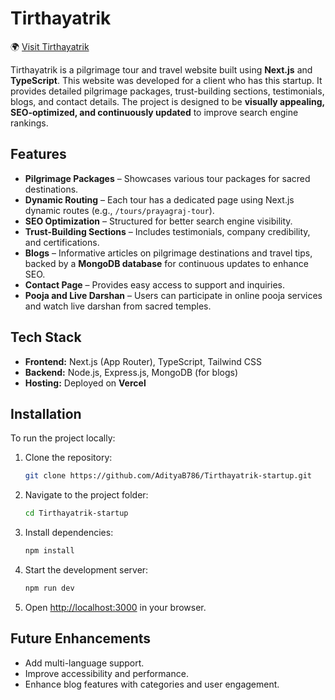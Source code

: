# Tirthayatrik  

🌍 [Visit Tirthayatrik](https://tirthayatrik.com)  

Tirthayatrik is a pilgrimage tour and travel website built using **Next.js** and **TypeScript**. This website was developed for a client who has this startup. It provides detailed pilgrimage packages, trust-building sections, testimonials, blogs, and contact details. The project is designed to be **visually appealing, SEO-optimized, and continuously updated** to improve search engine rankings.  

## Features  

- **Pilgrimage Packages** – Showcases various tour packages for sacred destinations.  
- **Dynamic Routing** – Each tour has a dedicated page using Next.js dynamic routes (e.g., `/tours/prayagraj-tour`).  
- **SEO Optimization** – Structured for better search engine visibility.  
- **Trust-Building Sections** – Includes testimonials, company credibility, and certifications.  
- **Blogs** – Informative articles on pilgrimage destinations and travel tips, backed by a **MongoDB database** for continuous updates to enhance SEO.  
- **Contact Page** – Provides easy access to support and inquiries.  
- **Pooja and Live Darshan** – Users can participate in online pooja services and watch live darshan from sacred temples.  

## Tech Stack  

- **Frontend:** Next.js (App Router), TypeScript, Tailwind CSS  
- **Backend:** Node.js, Express.js, MongoDB (for blogs)  
- **Hosting:** Deployed on **Vercel**  

## Installation  

To run the project locally:  

1. Clone the repository:  
   ```sh
   git clone https://github.com/AdityaB786/Tirthayatrik-startup.git
   ```
2. Navigate to the project folder:  
   ```sh
   cd Tirthayatrik-startup
   ```
3. Install dependencies:  
   ```sh
   npm install
   ```
4. Start the development server:  
   ```sh
   npm run dev
   ```
5. Open [http://localhost:3000](http://localhost:3000) in your browser.  

## Future Enhancements  

- Add multi-language support.  
- Improve accessibility and performance.  
- Enhance blog features with categories and user engagement.  
